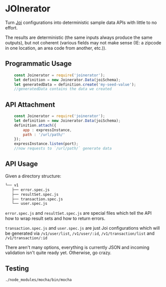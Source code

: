 JOInerator
==========

Turn [Joi](https://joi.dev/) configurations into deterministic sample data APIs with little to no effort.

The results are deterministic (the same inputs always produce the same outputs), but not coherent (various fields may not make sense (IE: a zipcode in one location, an area code from another, etc.)).

Programmatic Usage
------------------

```javascript
    const Joinerator = require('joinerator');
    let definition = new Joinerator.Data(joiSchema);
    let generatedData = definition.create('my-seed-value');
    //generatedData contains the data we created
```


API Attachment
--------------
```javascript
    const Joinerator = require('joinerator');
    let definition = new Joinerator.Data(joiSchema);
    definition.attach({
        app : expressInstance,
        path : '/url/path/'
    });
    expressInstance.listen(port);
    //now requests to `/url/path/` generate data
```

API Usage
---------
Given a directory structure:
```bash
└── v1
   ├── error.spec.js
   ├── resultSet.spec.js
   ├── transaction.spec.js
   └── user.spec.js
```

`error.spec.js` and `resultSet.spec.js` are special files which tell the API how to wrap result sets and how to return errors.

`transaction.spec.js` and `user.spec.js` are just Joi configurations which will be generated via `/v1/user/list`,  `/v1/user/:id`, `/v1/transaction/list` and `/v1/transaction/:id`

There aren't many options, everything is currently JSON and incoming validation isn't quite ready yet. Otherwise, go crazy.


Testing
-------

```bash
./node_modules/mocha/bin/mocha
```
